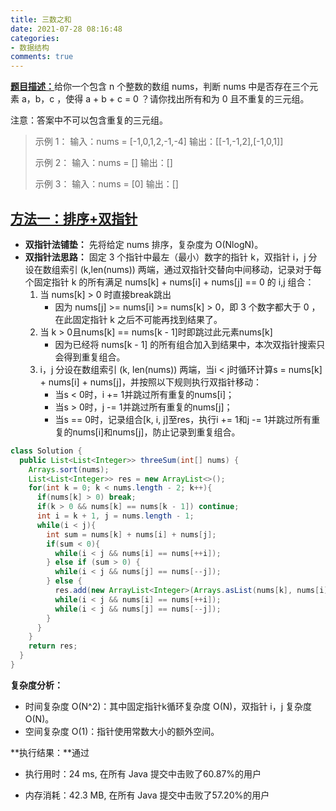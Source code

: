 ```yaml
---
title: 三数之和
date: 2021-07-28 08:16:48
categories:
- 数据结构
comments: true
---
```


[**题目描述：**](https://leetcode-cn.com/problems/3sum/)给你一个包含 n 个整数的数组 nums，判断 nums 中是否存在三个元素 a，b，c ，使得 a + b + c = 0 ？请你找出所有和为 0 且不重复的三元组。

注意：答案中不可以包含重复的三元组。

 <!-- more -->

> 示例 1：
> 输入：nums = [-1,0,1,2,-1,-4]
> 输出：[[-1,-1,2],[-1,0,1]]
>
> 示例 2：
> 输入：nums = []
> 输出：[]
>
> 示例 3：
> 输入：nums = [0]
> 输出：[]



## [方法一：排序+双指针](https://leetcode-cn.com/problems/3sum/solution/3sumpai-xu-shuang-zhi-zhen-yi-dong-by-jyd/)

- **双指针法铺垫：** 先将给定 nums 排序，复杂度为 O(NlogN)。
- **双指针法思路：** 固定 3 个指针中最左（最小）数字的指针 k，双指针 i，j 分设在数组索引 (k,len(nums)) 两端，通过双指针交替向中间移动，记录对于每个固定指针 k 的所有满足 nums[k] + nums[i] + nums[j] == 0 的 i,j 组合：
  1. 当 nums[k] > 0 时直接break跳出
     - 因为 nums[j] >= nums[i] >= nums[k] > 0，即 3 个数字都大于 0 ，在此固定指针 k 之后不可能再找到结果了。
  2. 当 k > 0且nums[k] == nums[k - 1]时即跳过此元素nums[k]
     - 因为已经将 nums[k - 1] 的所有组合加入到结果中，本次双指针搜索只会得到重复组合。
  3. i，j 分设在数组索引 (k, len(nums)) 两端，当i < j时循环计算s = nums[k] + nums[i] + nums[j]，并按照以下规则执行双指针移动：
     - 当s < 0时，i += 1并跳过所有重复的nums[i]；
     - 当s > 0时，j -= 1并跳过所有重复的nums[j]；
     - 当s == 0时，记录组合[k, i, j]至res，执行i += 1和j -= 1并跳过所有重复的nums[i]和nums[j]，防止记录到重复组合。

```java
class Solution {
  public List<List<Integer>> threeSum(int[] nums) {
    Arrays.sort(nums);
    List<List<Integer>> res = new ArrayList<>();
    for(int k = 0; k < nums.length - 2; k++){
      if(nums[k] > 0) break;
      if(k > 0 && nums[k] == nums[k - 1]) continue;
      int i = k + 1, j = nums.length - 1;
      while(i < j){
        int sum = nums[k] + nums[i] + nums[j];
        if(sum < 0){
          while(i < j && nums[i] == nums[++i]);
        } else if (sum > 0) {
          while(i < j && nums[j] == nums[--j]);
        } else {
          res.add(new ArrayList<Integer>(Arrays.asList(nums[k], nums[i], nums[j]))); // 集合转化成数组
          while(i < j && nums[i] == nums[++i]);
          while(i < j && nums[j] == nums[--j]);
        }
      }
    }
    return res;
  }
}
```

**复杂度分析：**

- 时间复杂度 O(N^2)：其中固定指针k循环复杂度 O(N)，双指针 i，j 复杂度 O(N)。
- 空间复杂度 O(1)：指针使用常数大小的额外空间。

**执行结果：**通过

- 执行用时：24 ms, 在所有 Java 提交中击败了60.87%的用户

- 内存消耗：42.3 MB, 在所有 Java 提交中击败了57.20%的用户
